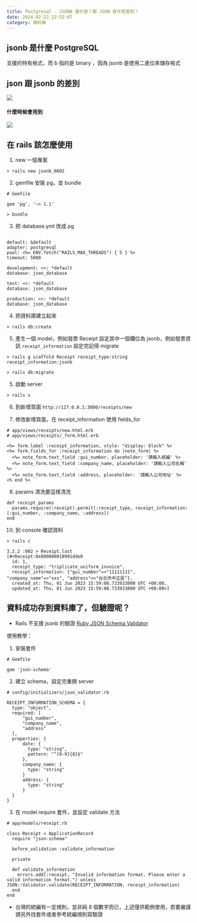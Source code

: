 ```yaml
---
title: Postgresql - JSONB 是什麼？跟 JSON 有什麼差別？
date: 2024-02-22 22:52:07
category: 資料庫
---
```

## jsonb 是什麼 PostgreSQL 

支援的特有格式，而 b 指的是 binary ，因為 jsonb 是使用二進位來儲存格式 

## json 跟 jsonb 的差別 

![](https://hackmd.io/_uploads/SJTJ_rLI3.jpg) 

#### 什麼時候會用到 

![](https://hackmd.io/_uploads/ByuyRSLU2.jpg) 

## 在 rails 該怎麼使用 

1. new 一個專案 

``` 
> rails new jsonb_0602 
``` 

2. gemfile 安裝 pg，並 bundle 

``` 
# Gemfile 

gem 'pg', '~> 1.1' 
``` 

``` 
> bundle 
``` 

3. 把 database.yml 改成 pg 

``` # database.yml 

default: &default 
adapter: postgresql 
pool: <%= ENV.fetch("RAILS_MAX_THREADS") { 5 } %> 
timeout: 5000 

development: <<: *default 
database: json_database 

test: <<: *default 
database: json_database 

production: <<: *default 
database: json_database 
``` 

4. 把資料庫建立起來 

``` 
> rails db:create 
``` 

5. 產生一個 model，例如發票 Receipt 設定其中一個欄位為 jsonb，例如發票資訊 `receipt_information` 設定完記得 migrate 

``` 
> rails g scaffold Receipt receipt_type:string receipt_information:jsonb 

> rails db:migrate 
``` 

5. 啟動 server 

``` 
> rails s 
``` 

6. 到新增頁面 `http://127.0.0.1:3000/receipts/new` 

7. 修改新增頁面，在 receipt_information 使用 fields_for 

``` 
# app/views/receipts/new.html.erb 
# app/views/receipts/_form.html.erb 

<%= form.label :receipt_information, style: "display: block" %> 
<%= form.fields_for :receipt_information do |note_form| %> 
  <%= note_form.text_field :gui_number, placeholder: '請輸入統編' %> 
  <%= note_form.text_field :company_name, placeholder: '請輸入公司名稱' %> 
  <%= note_form.text_field :address, placeholder: '請輸入公司地址' %> 
<% end %> 
``` 
8. params 清洗要這樣清洗 

``` 
def receipt_params 
  params.require(:receipt).permit(:receipt_type, receipt_information: [:gui_number, :company_name, :address]) 
end 
``` 

10. 到 console 確認資料 

```
> rails c

3.2.2 :002 > Receipt.last
[#<Receipt:0x000000010991dde0
  id: 1,
  receipt_type: "triplicate_uniform_invoice",
  receipt_information: {"gui_number"=>"11111111", "company_name"=>"xxx", "address"=>"台北市中正區"},
  created_at: Thu, 01 Jun 2023 15:59:08.733933000 UTC +00:00,
  updated_at: Thu, 01 Jun 2023 15:59:08.733933000 UTC +00:00>]
```

## 資料成功存到資料庫了，但驗證呢？ 

* Rails 不支援 jsonb 的驗證 
[Ruby JSON Schema Validator](https://github.com/voxpupuli/json-schema#ruby-json-schema-validator) 

使用教學： 

1. 安裝套件

```
# Gemfile

gem 'json-schema'
```

2. 建立 schema，設定完重開 server

```
# config/initializers/json_validator.rb

RECEIPT_INFORMATION_SCHEMA = {
  type: "object",
  required: [
      "gui_number",
      "company_name",
      "address"
  ],
  properties: {
      date: {
        type: "string",
        pattern: "^[0-9]{8}$"
      },
      company_name: {
        type: "string"
      }
      address: {
        type: "string"
      }
  }
}
```

3. 在 model require 套件，並設定 validate 方法

```
# app/models/receipt.rb

class Receipt < ApplicationRecord
  require "json-schema"

  before_validation :validate_information

  private

  def validate_information
    errors.add(:receipt, "Invalid information format. Please enter a valid information format.") unless JSON::Validator.validate(RECEIPT_INFORMATION, receipt_information)
  end
end
```

* 台灣的統編有一定規則，並非純 8 個數字而已，上述僅供範例使用，若要嚴謹請另外找套件或者參考統編規則寫驗證